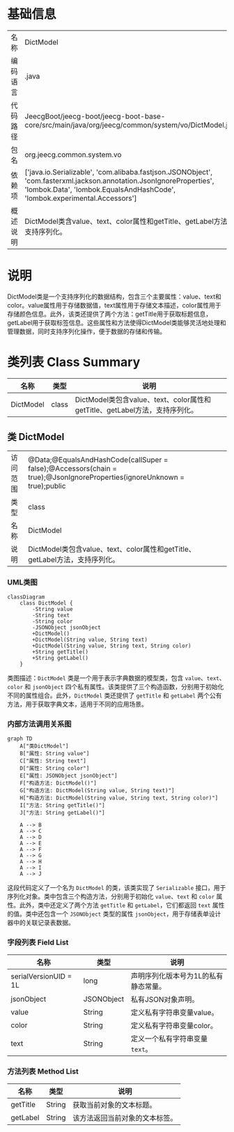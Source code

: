 # 基础信息

|      |      |
|------|------|
| 名称 | DictModel |
| 编码语言 | .java |
| 代码路径 | JeecgBoot/jeecg-boot/jeecg-boot-base-core/src/main/java/org/jeecg/common/system/vo/DictModel.java |
| 包名 | org.jeecg.common.system.vo |
| 依赖项 | ['java.io.Serializable', 'com.alibaba.fastjson.JSONObject', 'com.fasterxml.jackson.annotation.JsonIgnoreProperties', 'lombok.Data', 'lombok.EqualsAndHashCode', 'lombok.experimental.Accessors'] |
| 概述说明 | DictModel类含value、text、color属性和getTitle、getLabel方法，支持序列化。 |

# 说明

DictModel类是一个支持序列化的数据结构，包含三个主要属性：value、text和color。value属性用于存储数据值，text属性用于存储文本描述，color属性用于存储颜色信息。此外，该类还提供了两个方法：getTitle用于获取标题信息，getLabel用于获取标签信息。这些属性和方法使得DictModel类能够灵活地处理和管理数据，同时支持序列化操作，便于数据的存储和传输。

# 类列表 Class Summary

| 名称   | 类型  | 说明 |
|-------|------|-------------|
| DictModel | class | DictModel类包含value、text、color属性和getTitle、getLabel方法，支持序列化。 |



## 类 DictModel

|      |      |
|------|------|
| 访问范围 | @Data;@EqualsAndHashCode(callSuper = false);@Accessors(chain = true);@JsonIgnoreProperties(ignoreUnknown = true);public |
| 类型 | class |
| 名称 | DictModel |
| 说明 | DictModel类包含value、text、color属性和getTitle、getLabel方法，支持序列化。 |


### UML类图

```mermaid
classDiagram
    class DictModel {
        -String value
        -String text
        -String color
        -JSONObject jsonObject
        +DictModel()
        +DictModel(String value, String text)
        +DictModel(String value, String text, String color)
        +String getTitle()
        +String getLabel()
    }
```

类图描述：`DictModel` 类是一个用于表示字典数据的模型类，包含 `value`、`text`、`color` 和 `jsonObject` 四个私有属性。该类提供了三个构造函数，分别用于初始化不同的属性组合。此外，`DictModel` 类还提供了 `getTitle` 和 `getLabel` 两个公有方法，用于获取字典文本，适用于不同的应用场景。


### 内部方法调用关系图

```mermaid
graph TD
    A["类DictModel"]
    B["属性: String value"]
    C["属性: String text"]
    D["属性: String color"]
    E["属性: JSONObject jsonObject"]
    F["构造方法: DictModel()"]
    G["构造方法: DictModel(String value, String text)"]
    H["构造方法: DictModel(String value, String text, String color)"]
    I["方法: String getTitle()"]
    J["方法: String getLabel()"]

    A --> B
    A --> C
    A --> D
    A --> E
    A --> F
    A --> G
    A --> H
    A --> I
    A --> J
```

这段代码定义了一个名为 `DictModel` 的类，该类实现了 `Serializable` 接口，用于序列化对象。类中包含三个构造方法，分别用于初始化 `value`、`text` 和 `color` 属性。此外，类中还定义了两个方法 `getTitle` 和 `getLabel`，它们都返回 `text` 属性的值。类中还包含一个 `JSONObject` 类型的属性 `jsonObject`，用于存储表单设计器中的关联记录表数据。

### 字段列表 Field List

| 名称  | 类型  | 说明 |
|-------|-------|------|
| serialVersionUID = 1L | long | 声明序列化版本号为1L的私有静态常量。 |
| jsonObject | JSONObject | 私有JSON对象声明。 |
| value | String | 定义私有字符串变量value。 |
| color | String | 定义私有字符串变量color。 |
| text | String | 定义一个私有字符串变量`text`。 |

### 方法列表 Method List

| 名称  | 类型  | 说明 |
|-------|-------|------|
| getTitle | String | 获取当前对象的文本标题。 |
| getLabel | String | 该方法返回当前对象的文本标签。 |




